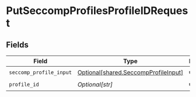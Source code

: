 # PutSeccompProfilesProfileIDRequest


## Fields

| Field                                                                                  | Type                                                                                   | Required                                                                               | Description                                                                            |
| -------------------------------------------------------------------------------------- | -------------------------------------------------------------------------------------- | -------------------------------------------------------------------------------------- | -------------------------------------------------------------------------------------- |
| `seccomp_profile_input`                                                                | [Optional[shared.SeccompProfileInput]](undefined/models/shared/seccompprofileinput.md) | :heavy_check_mark:                                                                     | N/A                                                                                    |
| `profile_id`                                                                           | *Optional[str]*                                                                        | :heavy_check_mark:                                                                     | N/A                                                                                    |
